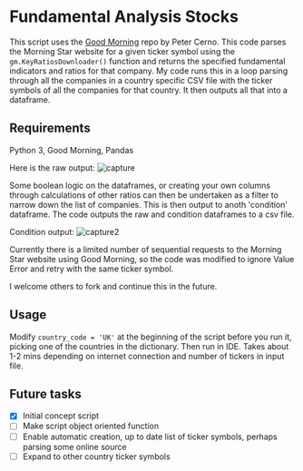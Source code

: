 # Fundamental Analysis Stocks

This script uses the [Good Morning](https://github.com/petercerno/good-morning) repo by Peter Cerno. This code parses the Morning Star website for a given ticker symbol using the `gm.KeyRatiosDownloader()` function and returns the specified fundamental indicators and ratios for that company. My code runs this in a loop parsing through all the companies in a country specific CSV file with the ticker symbols of all the companies for that country. It then outputs all that into a dataframe.

## Requirements
Python 3, Good Morning, Pandas

Here is the raw output:
![capture](https://user-images.githubusercontent.com/30912225/46042636-ccd44880-c10d-11e8-8582-066328018cf7.PNG)

 Some boolean logic on the dataframes, or creating your own columns through calculations of other ratios can then be undertaken as a filter to narrow down the list of companies. This is then output to anoth 'condition' dataframe. The code outputs the raw and condition dataframes to a csv file. 
 
 Condition output:
 ![capture2](https://user-images.githubusercontent.com/30912225/46042152-9a761b80-c10c-11e8-92e7-e4e30f683672.PNG)
 
 Currently there is a limited number of sequential requests to the Morning Star website using Good Morning, so the code was modified to ignore Value Error and retry with the same ticker symbol.
 
 I welcome others to fork and continue this in the future.
 
 ## Usage
 Modify `country_code = 'UK'` at the beginning of the script before you run it, picking one of the countries in the dictionary. Then run in IDE. Takes about 1-2 mins depending on internet connection and number of tickers in input file.
 
 ## Future tasks
- [x] Initial concept script
- [ ] Make script object oriented function
- [ ] Enable automatic creation, up to date list of ticker symbols, perhaps parsing some online source
- [ ] Expand to other country ticker symbols
